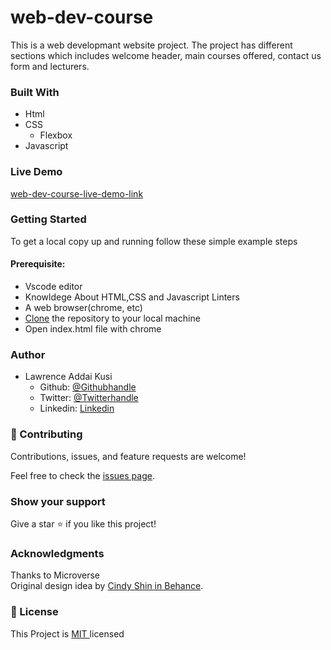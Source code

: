 # web-dev-course
This is a web developmant website project. The project has different sections which includes welcome header, main courses offered, contact us form and lecturers. 

### Built With
- Html<br />
- CSS
   - Flexbox
- Javascript

### Live Demo
[web-dev-course-live-demo-link](https://kusilaw.github.io/web-dev-course/)

### Getting Started 
To get a local copy up and running follow these simple example steps

#### Prerequisite:  
  - Vscode editor 
  - Knowldege About HTML,CSS and Javascript Linters
  - A web browser(chrome, etc)
  - [Clone](https://docs.github.com/en/desktop/contributing-and-collaborating-using-github-desktop/adding-and-cloning-repositories/cloning-and-forking-repositories-fromhttps://www.behance.net/adagio07-github-desktop ) the repository to your local machine
  - Open index.html file with chrome


### Author
- Lawrence Addai Kusi
  - Github: [@Githubhandle](https://github.com/kusiLaw)
  - Twitter: [@Twitterhandle](https://twitter.com/kusilaw)
  - Linkedin: [Linkedin](https://www.linkedin.com/in/lawrence-kusi-55a662104)


### :handshake: Contributing
Contributions, issues, and feature requests are welcome! 

Feel free to check the [issues page](https://github.com/kusiLaw/web-dev-course/issues).

### Show your support
Give a star :star: if you like this project!


### Acknowledgments
Thanks to Microverse \
Original design idea by [Cindy Shin in Behance](https://www.behance.net/gallery/29845175/CC-Global-Summit-2015).

### 📝 License
This Project is <a href ="https://opensource.org/licenses/MIT">MIT </a> licensed

